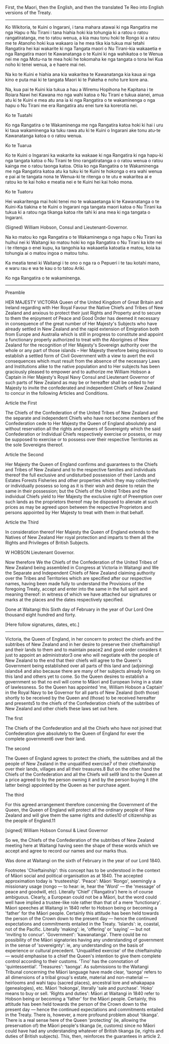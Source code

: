

First, the Maori, then the English, and then the translated Te Reo into English versions of the Treaty.

---

Ko Wikitoria, te Kuini o Ingarani, i tana mahara atawai ki nga Rangatira me nga Hapu o Nu Tirani i tana hiahia hoki kia tohungia ki a ratou o ratou rangatiratanga, me to ratou wenua, a kia mau tonu hoki te Rongo ki a ratou me te Atanoho hoki kua wakaaro ia he mea tika kia tukua mai tetahi Rangatira hei kai wakarite ki nga Tangata maori o Nu Tirani-kia wakaaetia e nga Rangatira maori te Kawanatanga o te Kuini ki nga wahikatoa o te Wenua nei me nga Motu-na te mea hoki he tokomaha ke nga tangata o tona Iwi Kua noho ki tenei wenua, a e haere mai nei.

Na ko te Kuini e hiahia ana kia wakaritea te Kawanatanga kia kaua ai nga kino e puta mai ki te tangata Maori ki te Pakeha e noho ture kore ana.

Na, kua pai te Kuini kia tukua a hau a Wiremu Hopihona he Kapitana i te Roiara Nawi hei Kawana mo nga wahi katoa o Nu Tirani e tukua aianei, amua atu ki te Kuini e mea atu ana ia ki nga Rangatira o te wakaminenga o nga hapu o Nu Tirani me era Rangatira atu enei ture ka korerotia nei.

Ko te Tuatahi

Ko nga Rangatira o te Wakaminenga me nga Rangatira katoa hoki ki hai i uru ki taua wakaminenga ka tuku rawa atu ki te Kuini o Ingarani ake tonu atu-te Kawanatanga katoa o o ratou wenua.

Ko te Tuarua

Ko te Kuini o Ingarani ka wakarite ka wakaae ki nga Rangatira ki nga hapu-ki nga tangata katoa o Nu Tirani te tino rangatiratanga o o ratou wenua o ratou kainga me o ratou taonga katoa. Otiia ko nga Rangatira o te Wakaminenga me nga Rangatira katoa atu ka tuku ki te Kuini te hokonga o era wahi wenua e pai ai te tangata nona te Wenua-ki te ritenga o te utu e wakaritea ai e ratou ko te kai hoko e meatia nei e te Kuini hei kai hoko mona.

Ko te Tuatoru

Hei wakaritenga mai hoki tenei mo te wakaaetanga ki te Kawanatanga o te Kuini-Ka tiakina e te Kuini o Ingarani nga tangata maori katoa o Nu Tirani ka tukua ki a ratou nga tikanga katoa rite tahi ki ana mea ki nga tangata o Ingarani.

(Signed) William Hobson,
Consul and Lieutenant-Governor.

Na ko matou ko nga Rangatira o te Wakaminenga o nga hapu o Nu Tirani ka huihui nei ki Waitangi ko matou hoki ko nga Rangatira o Nu Tirani ka kite nei i te ritenga o enei kupu, ka tangohia ka wakaaetia katoatia e matou, koia ka tohungia ai o matou ingoa o matou tohu.

Ka meatia tenei ki Waitangi i te ono o nga ra o Pepueri i te tau kotahi mano, e waru rau e wa te kau o to tatou Ariki.

Ko nga Rangatira o te wakaminenga.


---

Preamble

HER MAJESTY VICTORIA Queen of the United Kingdom of Great Britain and Ireland regarding with Her Royal Favour the Native Chiefs and Tribes of New Zealand and anxious to protect their just Rights and Property and to secure to them the enjoyment of Peace and Good Order has deemed it necessary in consequence of the great number of Her Majesty's Subjects who have already settled in New Zealand and the rapid extension of Emigration both from Europe and Australia which is still in progress to constitute and appoint a functionary properly authorized to treat with the Aborigines of New Zealand for the recognition of Her Majesty's Sovereign authority over the whole or any part of those islands – Her Majesty therefore being desirous to establish a settled form of Civil Government with a view to avert the evil consequences which must result from the absence of the necessary Laws and Institutions alike to the native population and to Her subjects has been graciously pleased to empower and to authorize me William Hobson a Captain in Her Majesty's Royal Navy Consul and Lieutenant Governor of such parts of New Zealand as may be or hereafter shall be ceded to her Majesty to invite the confederated and independent Chiefs of New Zealand to concur in the following Articles and Conditions.

Article the First

The Chiefs of the Confederation of the United Tribes of New Zealand and the separate and independent Chiefs who have not become members of the Confederation cede to Her Majesty the Queen of England absolutely and without reservation all the rights and powers of Sovereignty which the said Confederation or Individual Chiefs respectively exercise or possess, or may be supposed to exercise or to possess over their respective Territories as the sole Sovereigns thereof.

Article the Second

Her Majesty the Queen of England confirms and guarantees to the Chiefs and Tribes of New Zealand and to the respective families and individuals thereof the full exclusive and undisturbed possession of their Lands and Estates Forests Fisheries and other properties which they may collectively or individually possess so long as it is their wish and desire to retain the same in their possession; but the Chiefs of the United Tribes and the individual Chiefs yield to Her Majesty the exclusive right of Preemption over such lands as the proprietors thereof may be disposed to alienate at such prices as may be agreed upon between the respective Proprietors and persons appointed by Her Majesty to treat with them in that behalf.

Article the Third

In consideration thereof Her Majesty the Queen of England extends to the Natives of New Zealand Her royal protection and imparts to them all the Rights and Privileges of British Subjects.

W HOBSON
Lieutenant Governor.

Now therefore We the Chiefs of the Confederation of the United Tribes of New Zealand being assembled in Congress at Victoria in Waitangi and We the Separate and Independent Chiefs of New Zealand claiming authority over the Tribes and Territories which are specified after our respective names, having been made fully to understand the Provisions of the foregoing Treaty, accept and enter into the same in the full spirit and meaning thereof: in witness of which we have attached our signatures or marks at the places and the dates respectively specified.

Done at Waitangi this Sixth day of February in the year of Our Lord One thousand eight hundred and forty.

[Here follow signatures, dates, etc.]


---

Victoria, the Queen of England, in her concern to protect the chiefs and the subtribes of New Zealand and in her desire to preserve their chieftainship1 and their lands to them and to maintain peace2 and good order considers it just to appoint an administrator3 one who will negotiate with the people of New Zealand to the end that their chiefs will agree to the Queen's Government being established over all parts of this land and (adjoining) islands4 and also because there are many of her subjects already living on this land and others yet to come. So the Queen desires to establish a government so that no evil will come to Māori and European living in a state of lawlessness. So the Queen has appointed 'me, William Hobson a Captain' in the Royal Navy to be Governor for all parts of New Zealand (both those) shortly to be received by the Queen and (those) to be received hereafter and presents5 to the chiefs of the Confederation chiefs of the subtribes of New Zealand and other chiefs these laws set out here.

The first

The Chiefs of the Confederation and all the Chiefs who have not joined that Confederation give absolutely to the Queen of England for ever the complete government6 over their land.

The second

The Queen of England agrees to protect the chiefs, the subtribes and all the people of New Zealand in the unqualified exercise7 of their chieftainship over their lands, villages and all their treasures.8 But on the other hand the Chiefs of the Confederation and all the Chiefs will sell9 land to the Queen at a price agreed to by the person owning it and by the person buying it (the latter being) appointed by the Queen as her purchase agent.

The third

For this agreed arrangement therefore concerning the Government of the Queen, the Queen of England will protect all the ordinary people of New Zealand and will give them the same rights and duties10 of citizenship as the people of England.11

[signed] William Hobson Consul & Lieut Governor

So we, the Chiefs of the Confederation of the subtribes of New Zealand meeting here at Waitangi having seen the shape of these words which we accept and agree to record our names and our marks thus.

Was done at Waitangi on the sixth of February in the year of our Lord 1840.

 
Footnotes
'Chieftainship': this concept has to be understood in the context of Māori social and political organisation as at 1840. The accepted approximation today is 'trusteeship'.
'Peace': Māori 'Rongo', seemingly a missionary usage (rongo — to hear: ie, hear the 'Word' — the 'message' of peace and goodwill, etc).
Literally 'Chief' ('Rangatira') here is of course ambiguous. Clearly, a European could not be a Māori, but the word could well have implied a trustee-like role rather than that of a mere 'functionary'. Māori speeches at Waitangi in 1840 refer to Hobson being or becoming a 'father' for the Māori people. Certainly this attitude has been held towards the person of the Crown down to the present day — hence the continued expectations and commitments entailed in the Treaty.
'Islands': ie, coastal, not of the Pacific.
Literally 'making': ie, 'offering' or 'saying' — but not 'inviting to concur'.
'Government': 'kawanatanga'. There could be no possibility of the Māori signatories having any understanding of government in the sense of 'sovereignty': ie, any understanding on the basis of experience or cultural precedent.
'Unqualified exercise' of the chieftainship — would emphasise to a chief the Queen's intention to give them complete control according to their customs. 'Tino' has the connotation of 'quintessential'.
'Treasures': 'taonga'. As submissions to the Waitangi Tribunal concerning the Māori language have made clear, 'taonga' refers to all dimensions of a tribal group's estate, material and non-material — heirlooms and wahi tapu (sacred places), ancestral lore and whakapapa (genealogies), etc.
Māori 'hokonga', literally 'sale and purchase'. 'Hoko' means to buy or sell.
'Rights and duties': Māori at Waitangi in 1840 refer to Hobson being or becoming a 'father' for the Māori people. Certainly, this attitude has been held towards the person of the Crown down to the present day — hence the continued expectations and commitments entailed in the Treaty.
There is, however, a more profound problem about 'tikanga'. There is a real sense here of the Queen 'protecting' (ie, allowing the preservation of) the Māori people's tikanga (ie, customs) since no Māori could have had any understanding whatever of British tikanga (ie, rights and duties of British subjects). This, then, reinforces the guarantees in article 2.